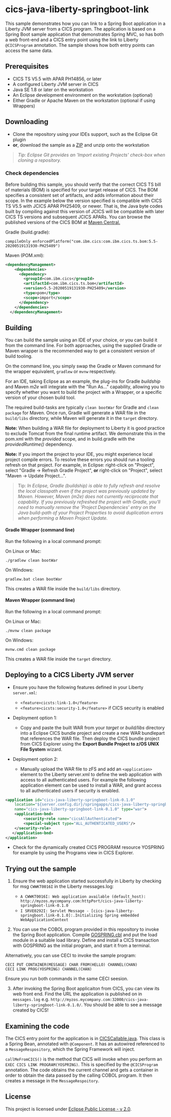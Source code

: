 # cics-java-liberty-springboot-link

This sample demonstrates how you can link to a Spring Boot application in a Liberty JVM server from a CICS program. The application is based on a Spring Boot sample application that demonstrates Spring MVC, so has both a web front-end and a CICS entry point using the link to Liberty `@CICSProgram` annotation. The sample shows how both entry points can access the same data.

## Prerequisites

  - CICS TS V5.5 with APAR PH14856, or later
  - A configured Liberty JVM server in CICS
  - Java SE 1.8 or later on the workstation
  - An Eclipse development environment on the workstation (optional)
  - Either Gradle or Apache Maven on the workstation (optional if using Wrappers)
  

## Downloading

- Clone the repository using your IDEs support, such as the Eclipse Git plugin
- **or**, download the sample as a [ZIP](https://github.com/cicsdev/cics-java-liberty-springboot-link/archive/main.zip) and unzip onto the workstation

>*Tip: Eclipse Git provides an 'Import existing Projects' check-box when cloning a repository.*


### Check dependencies
 
Before building this sample, you should verify that the correct CICS TS bill of materials (BOM) is specified for your target release of CICS. The BOM specifies a consistent set of artifacts, and adds information about their scope. In the example below the version specified is compatible with CICS TS V5.5 with JCICS APAR PH25409, or newer. That is, the Java byte codes built by compiling against this version of JCICS will be compatible with later CICS TS versions and subsequent JCICS APARs. 
You can browse the published versions of the CICS BOM at [Maven Central.](https://mvnrepository.com/artifact/com.ibm.cics/com.ibm.cics.ts.bom)
 
Gradle (build.gradle): 

`compileOnly enforcedPlatform("com.ibm.cics:com.ibm.cics.ts.bom:5.5-20200519131930-PH25409")`

Maven (POM.xml):

``` xml	
<dependencyManagement>
    <dependencies>
      <dependency>
        <groupId>com.ibm.cics</groupId>
        <artifactId>com.ibm.cics.ts.bom</artifactId>
        <version>5.5-20200519131930-PH25409</version>
        <type>pom</type>
        <scope>import</scope>
      </dependency>
    </dependencies>
  </dependencyManagement>
  ```


## Building 

You can build the sample using an IDE of your choice, or you can build it from the command line. For both approaches, using the supplied Gradle or Maven wrapper is the recommended way to get a consistent version of build tooling. 

On the command line, you simply swap the Gradle or Maven command for the wrapper equivalent, `gradlew` or `mvnw` respectively.
  
For an IDE, taking Eclipse as an example, the plug-ins for Gradle *buildship* and Maven *m2e* will integrate with the "Run As..." capability, allowing you to specify whether you want to build the project with a Wrapper, or a specific version of your chosen build tool.

The required build-tasks are typically `clean bootWar` for Gradle and `clean package` for Maven. Once run, Gradle will generate a WAR file in the `build/libs` directory, while Maven will generate it in the `target` directory.

**Note:** When building a WAR file for deployment to Liberty it is good practice to exclude Tomcat from the final runtime artifact. We demonstrate this in the pom.xml with the *provided* scope, and in build.gradle with the *providedRuntime()* dependency.

**Note:** If you import the project to your IDE, you might experience local project compile errors. To resolve these errors you should run a tooling refresh on that project. For example, in Eclipse: right-click on "Project", select "Gradle -> Refresh Gradle Project", **or** right-click on "Project", select "Maven -> Update Project...".

>Tip: *In Eclipse, Gradle (buildship) is able to fully refresh and resolve the local classpath even if the project was previously updated by Maven. However, Maven (m2e) does not currently reciprocate that capability. If you previously refreshed the project with Gradle, you'll need to manually remove the 'Project Dependencies' entry on the Java build-path of your Project Properties to avoid duplication errors when performing a Maven Project Update.*  

#### Gradle Wrapper (command line)

Run the following in a local command prompt:

On Linux or Mac:

```shell
./gradlew clean bootWar
```
On Windows:

```shell
gradlew.bat clean bootWar
```

This creates a WAR file inside the `build/libs` directory.

#### Maven Wrapper (command line)


Run the following in a local command prompt:

On Linux or Mac:

```shell
./mvnw clean package
```

On Windows:

```shell
mvnw.cmd clean package
```

This creates a WAR file inside the `target` directory.


## Deploying to a CICS Liberty JVM server

- Ensure you have the following features defined in your Liberty `server.xml`:           
    - `<feature>cicsts:link-1.0</feature>`
    - `<feature>cicsts:security-1.0</feature>` if CICS security is enabled
    
- Deployment option 1:
    - Copy and paste the built WAR from your *target* or *build/libs* directory into a Eclipse CICS bundle project and create a new WAR bundlepart that references the WAR file. Then deploy the CICS bundle project from CICS Explorer using the **Export Bundle Project to z/OS UNIX File System** wizard.
    
   
- Deployment option 2:
    - Manually upload the WAR file to zFS and add an `<application>` element to the Liberty server.xml to define the web application with access to all authenticated users. For example the following application element can be used to install a WAR, and grant access to all authenticated users if security is enabled.
 
``` XML
<application id="cics-java-liberty-springboot-link-0.1.0"  
    location="${server.config.dir}/springapps/cics-java-liberty-springboot-link-0.1.0.war"  
    name="cics-java-liberty-springboot-link-0.1.0" type="war">
    <application-bnd>
        <security-role name="cicsAllAuthenticated">
        <special-subject type="ALL_AUTHENTICATED_USERS"/>
    </security-role>
   </application-bnd>  
</application>
```

- Check for the dynamically created CICS PROGRAM resource YOSPRING for example by using the Programs view in CICS Explorer.

## Trying out the sample

1. Ensure the web application started successfully in Liberty by checking for msg `CWWKT0016I` in the Liberty messages.log:
   
    - `A CWWKT0016I: Web application available (default_host): http://myzos.mycompany.com:httpPort/cics-java-liberty-springboot-link-0.1.0`
    - `I SRVE0292I: Servlet Message - [cics-java-liberty-springboot.link-0.1.0]:.Initializing Spring embedded WebApplicationContext`

2. You can use the COBOL program provided in this repository to invoke the Spring Boot application.  Compile [GOSPRING.cbl](cobol/GOSPRING.cbl) and put the load module in a suitable load library.  Define and install a CICS transaction with GOSPRING as the initial program, and start it from a terminal. 

Alternatively, you can use CECI to invoke the sample program:

```
CECI PUT CONTAINER(MESSAGE) CHAR FROM(HELLO) CHANNEL(CHAN)
CECI LINK PROG(YOSPRING) CHANNEL(CHAN)
```
Ensure you run both commands in the same CECI seesion.

3. After invoking the Spring Boot applicaiton from CICS, you can view its web front end. Find the URL the application is published on in `messages.log` e.g. `http://myzos.mycompany.com:32000/cics-java-liberty-springboot-link-0.1.0/`. You should be able to see a message created by CICS!

## Examining the code

The CICS entry point for the application is in [CICSCallable.java](src/main/java/com/ibm/cicsdev/springboot/link/app/ui/cics/CICSCallable.java).  This class is a Spring Bean, annotated with `@Component`.  It has an autowired referenced to a `MessageRespository`, which the Spring Framework will inject.

`callMeFromCICS()` is the method that CICS will invoke when you perform an `EXEC CICS LINK PROGRAM(YOSPRING)`.  This is specified by the `@CICSProgram` annotation.  The code obtains the current channel and gets a container in order to obtain the data passed by the calling COBOL program.  It then creates a message in the `MessageRespoitory`. 

## License
This project is licensed under [Eclipse Public License - v 2.0](LICENSE). 
